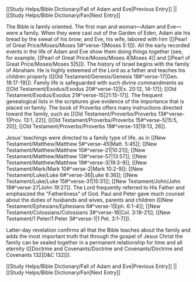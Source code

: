 [[Study Helps/Bible Dictionary/Fall of Adam and Eve|Previous Entry]]  ||  [[Study Helps/Bible Dictionary/Fan|Next Entry]]

 The Bible is family oriented. The first man and woman—Adam and Eve—were a family. When they were cast out of the Garden of Eden, Adam ate his bread by the sweat of his brow; and Eve, his wife, labored with him ([[Pearl of Great Price/Moses/Moses 5#^verse-1|Moses 5:1]]). All the early recorded events in the life of Adam and Eve show them doing things together (see, for example, [[Pearl of Great Price/Moses/Moses 4|Moses 4]] and [[Pearl of Great Price/Moses/Moses 5|5]]). The history of Israel begins with the family of Abraham. He is highly esteemed of the Lord as a father and teaches his children properly ([[Old Testament/Genesis/Genesis 18#^verse-17|Gen. 18:17-19]]). Family life is safeguarded with such divine commandments as [[Old Testament/Exodus/Exodus 20#^verse-12|Ex. 20:12, 14-17]]; [[Old Testament/Exodus/Exodus 21#^verse-15|21:15-17]]. The frequent genealogical lists in the scriptures give evidence of the importance that is placed on family. The book of Proverbs offers many instructions directed toward the family, such as [[Old Testament/Proverbs/Proverbs 13#^verse-1|Prov. 13:1, 22]]; [[Old Testament/Proverbs/Proverbs 15#^verse-5|15:5, 20]]; [[Old Testament/Proverbs/Proverbs 19#^verse-13|19:13, 26]].

 Jesus' teachings were directed to a family type of life, as in [[New Testament/Matthew/Matthew 5#^verse-45|Matt. 5:45]]; [[New Testament/Matthew/Matthew 10#^verse-21|10:21]]; [[New Testament/Matthew/Matthew 13#^verse-57|13:57]]; [[New Testament/Matthew/Matthew 19#^verse-3|19:3-9]]; [[New Testament/Mark/Mark 10#^verse-2|Mark 10:2-9]]; [[New Testament/Luke/Luke 6#^verse-36|Luke 6:36]]; [[New Testament/Luke/Luke 15#^verse-31|15:31]]; [[New Testament/John/John 19#^verse-27|John 19:27]]. The Lord frequently referred to His Father and emphasized the "Fatherliness" of God. Paul and Peter gave much counsel about the duties of husbands and wives, parents and children ([[New Testament/Ephesians/Ephesians 6#^verse-1|Eph. 6:1-4]]; [[New Testament/Colossians/Colossians 3#^verse-18|Col. 3:18-21]]; [[New Testament/1 Peter/1 Peter 3#^verse-1|1 Pet. 3:1-7]]).

 Latter-day revelation confirms all that the Bible teaches about the family and adds the most important truth that through the gospel of Jesus Christ the family can be sealed together in a permanent relationship for time and all eternity ([[Doctrine and Covenants/Doctrine and Covenants/Doctrine and Covenants 132|D&C 132]]).

[[Study Helps/Bible Dictionary/Fall of Adam and Eve|Previous Entry]]  ||  [[Study Helps/Bible Dictionary/Fan|Next Entry]]